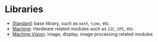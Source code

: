 Libraries
=======


* [Standard](standard/README.md): base library, such as `math`, `time`, etc.
* [Machine](machine/README.md): Hardware related modules such as `I2C`, `SPI`, etc.
* [Machine Vision](machine_vision/README.md): image, display, image processing related modules

